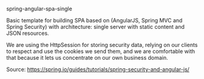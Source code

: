 spring-angular-spa-single

Basic template for building SPA based on (AngularJS, Spring MVC and Spring Security) with architecture: single server with static content and JSON resources.

We are using the HttpSession for storing security data, relying on our clients to respect and use the cookies we send them,
and we are comfortable with that because it lets us concentrate on our own business domain.

Source: https://spring.io/guides/tutorials/spring-security-and-angular-js/